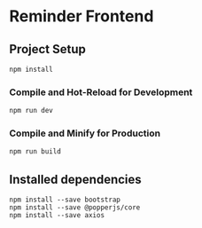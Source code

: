 # Reminder Frontend

## Project Setup

```sh
npm install
```

### Compile and Hot-Reload for Development

```sh
npm run dev
```

### Compile and Minify for Production

```sh
npm run build
```

## Installed dependencies

```shell
npm install --save bootstrap
npm install --save @popperjs/core
npm install --save axios
```